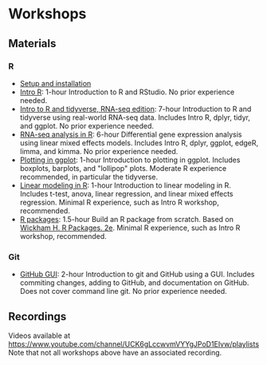 # Workshops

## Materials

### R

* [Setup and installation](https://bigslu.github.io/workshops/setup/setup.html)
* [Intro R](https://bigslu.github.io/workshops/introR.workshop/introR.html): 1-hour Introduction to R and RStudio. No prior experience needed.
* [Intro to R and tidyverse, RNA-seq edition](https://bigslu.github.io/workshops/2022.08.15_R.tidyverse.workshop/index.html): 7-hour Introduction to R and tidyverse using real-world RNA-seq data. Includes Intro R, dplyr, tidyr, and ggplot. No prior experience needed.
* [RNA-seq analysis in R](https://bigslu.github.io/2022_ASM_Microbe_RNAseq/index.html): 6-hour Differential gene expression analysis using linear mixed effects models. Includes Intro R, dplyr, ggplot, edgeR, limma, and kimma. No prior experience needed.
* [Plotting in ggplot](https://bigslu.github.io/workshops/2022.01.18_ggplot.workshop/2022.01.18_ggplot_notes.html): 1-hour Introduction to plotting in ggplot. Includes boxplots, barplots, and "lollipop" plots. Moderate R experience recommended, in particular the tidyverse.
* [Linear modeling in R](https://bigslu.github.io/workshops/2022.03.08_linear.model.workshop/2022.03.08_linear.model.notes.html): 1-hour Introduction to linear modeling in R. Includes t-test, anova, linear regression, and linear mixed effects regression. Minimal R experience, such as Intro R workshop, recommended.
* [R packages](https://bigslu.github.io/workshops/2021.09_R.package.workshop/2021.09_R.package_notes.html): 1.5-hour Build an R package from scratch. Based on [Wickham H. R Packages. 2e](https://r-pkgs.org/index.html). Minimal R experience, such as Intro R workshop, recommended.

### Git

* [GitHub GUI](https://bigslu.github.io/workshops/2019.08_GitHub.workshop/2019.08_Git.GitHub_notes.html): 2-hour Introduction to git and GitHub using a GUI. Includes commiting changes, adding to GitHub, and documentation on GitHub. Does not cover command line git. No prior experience needed.

## Recordings

Videos available at <https://www.youtube.com/channel/UCK6gLccwvmVYYgJPoD1EIvw/playlists> Note that not all workshops above have an associated recording.
